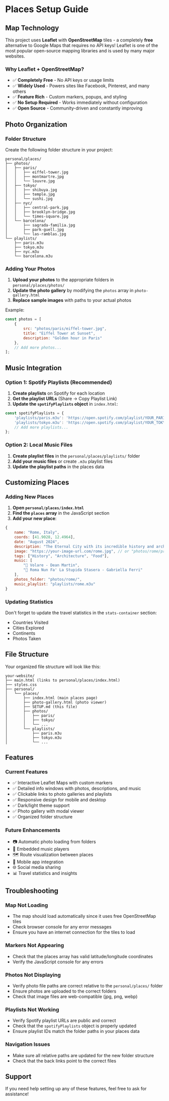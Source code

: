 # Places Setup Guide

## Map Technology

This project uses **Leaflet** with **OpenStreetMap** tiles - a completely **free** alternative to Google Maps that requires no API keys! Leaflet is one of the most popular open-source mapping libraries and is used by many major websites.

### Why Leaflet + OpenStreetMap?
- ✅ **Completely Free** - No API keys or usage limits
- ✅ **Widely Used** - Powers sites like Facebook, Pinterest, and many others
- ✅ **Feature Rich** - Custom markers, popups, and styling
- ✅ **No Setup Required** - Works immediately without configuration
- ✅ **Open Source** - Community-driven and constantly improving

## Photo Organization

### Folder Structure
Create the following folder structure in your project:
```
personal/places/
├── photos/
│   ├── paris/
│   │   ├── eiffel-tower.jpg
│   │   ├── montmartre.jpg
│   │   └── louvre.jpg
│   ├── tokyo/
│   │   ├── shibuya.jpg
│   │   ├── temple.jpg
│   │   └── sushi.jpg
│   ├── nyc/
│   │   ├── central-park.jpg
│   │   ├── brooklyn-bridge.jpg
│   │   └── times-square.jpg
│   └── barcelona/
│       ├── sagrada-familia.jpg
│       ├── park-guell.jpg
│       └── las-ramblas.jpg
└── playlists/
    ├── paris.m3u
    ├── tokyo.m3u
    ├── nyc.m3u
    └── barcelona.m3u
```

### Adding Your Photos
1. **Upload your photos** to the appropriate folders in `personal/places/photos/`
2. **Update the photo gallery** by modifying the `photos` array in `photo-gallery.html`
3. **Replace sample images** with paths to your actual photos

Example:
```javascript
const photos = [
    {
        src: "photos/paris/eiffel-tower.jpg",
        title: "Eiffel Tower at Sunset",
        description: "Golden hour in Paris"
    },
    // Add more photos...
];
```

## Music Integration

### Option 1: Spotify Playlists (Recommended)
1. **Create playlists** on Spotify for each location
2. **Get the playlist URLs** (Share → Copy Playlist Link)
3. **Update the `spotifyPlaylists` object** in `index.html`:

```javascript
const spotifyPlaylists = {
    'playlists/paris.m3u': 'https://open.spotify.com/playlist/YOUR_PARIS_PLAYLIST_ID',
    'playlists/tokyo.m3u': 'https://open.spotify.com/playlist/YOUR_TOKYO_PLAYLIST_ID',
    // Add more playlists...
};
```

### Option 2: Local Music Files
1. **Create playlist files** in the `personal/places/playlists/` folder
2. **Add your music files** or create `.m3u` playlist files
3. **Update the playlist paths** in the places data

## Customizing Places

### Adding New Places
1. **Open `personal/places/index.html`**
2. **Find the `places` array** in the JavaScript section
3. **Add your new place**:

```javascript
{
    name: "Rome, Italy",
    coords: [41.9028, 12.4964],
    date: "August 2024",
    description: "The Eternal City with its incredible history and architecture.",
    image: "https://your-image-url.com/rome.jpg", // or "photos/rome/preview.jpg"
    tags: ["History", "Architecture", "Food"],
    music: [
        "🎵 Volare - Dean Martin",
        "🎵 Roma Nun Fa' La Stupida Stasera - Gabriella Ferri"
    ],
    photos_folder: "photos/rome/",
    music_playlist: "playlists/rome.m3u"
}
```

### Updating Statistics
Don't forget to update the travel statistics in the `stats-container` section:
- Countries Visited
- Cities Explored
- Continents
- Photos Taken

## File Structure

Your organized file structure will look like this:
```
your-website/
├── main.html (links to personal/places/index.html)
├── styles.css
├── personal/
│   └── places/
│       ├── index.html (main places page)
│       ├── photo-gallery.html (photo viewer)
│       ├── SETUP.md (this file)
│       ├── photos/
│       │   ├── paris/
│       │   ├── tokyo/
│       │   └── ...
│       └── playlists/
│           ├── paris.m3u
│           ├── tokyo.m3u
│           └── ...
```

## Features

### Current Features
- ✅ Interactive Leaflet Maps with custom markers
- ✅ Detailed info windows with photos, descriptions, and music
- ✅ Clickable links to photo galleries and playlists
- ✅ Responsive design for mobile and desktop
- ✅ Dark/light theme support
- ✅ Photo gallery with modal viewer
- ✅ Organized folder structure

### Future Enhancements
- 📷 Automatic photo loading from folders
- 🎵 Embedded music players
- 🗺️ Route visualization between places
- 📱 Mobile app integration
- 🌐 Social media sharing
- 📊 Travel statistics and insights

## Troubleshooting

### Map Not Loading
- The map should load automatically since it uses free OpenStreetMap tiles
- Check browser console for any error messages
- Ensure you have an internet connection for the tiles to load

### Markers Not Appearing
- Check that the places array has valid latitude/longitude coordinates
- Verify the JavaScript console for any errors

### Photos Not Displaying
- Verify photo file paths are correct relative to the `personal/places/` folder
- Ensure photos are uploaded to the correct folders
- Check that image files are web-compatible (jpg, png, webp)

### Playlists Not Working
- Verify Spotify playlist URLs are public and correct
- Check that the `spotifyPlaylists` object is properly updated
- Ensure playlist IDs match the folder paths in your places data

### Navigation Issues
- Make sure all relative paths are updated for the new folder structure
- Check that the back links point to the correct files

## Support

If you need help setting up any of these features, feel free to ask for assistance!
